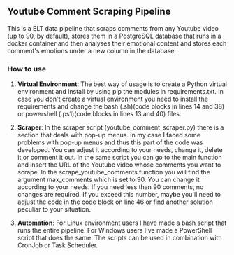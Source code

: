 ## Youtube Comment Scraping Pipeline

This is a ELT data pipeline that scraps comments from any Youtube video (up to 90, by default), stores them in a PostgreSQL database that runs in a docker container and then analyses their emotional content and stores each comment's emotions under a new column in the database.

### How to use

1) **Virtual Environment**:
The best way of usage is to create a Python virtual environment and install by using pip the modules in requirements.txt. In case you don't create a virtual environment you need to install the requirements and change the bash (.sh)(code blocks in lines 14 and 38) or powershell (.ps1)(code blocks in lines 13 and 40) files. 

2) **Scraper**:
In the scraper script (youtube_comment_scraper.py) there is a section that deals with pop-up menus. In my case I faced some problems with pop-up menus and thus this part of the code was developed. You can adjust it according to your needs, change it, delete it or comment it out.
In the same script you can go to the main function and insert the URL of the Youtube video whose comments you want to scrape. In the scrape_youtube_comments function you will find the argument max_comments which is set to 90. You can change it according to your needs. If you need less than 90 comments, no changes are required. If you exceed this number, maybe you'll need to adjust the code in the code block on line 46 or find another solution peculiar to your situation.

3) **Automation**:
For Linux environment users I have made a bash script that runs the entire pipeline. For Windows users I've made a PowerShell script that does the same. The scripts can be used in combination with CronJob or Task Scheduler.
     
